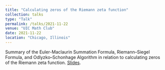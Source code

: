 ```yaml
---
title: "Calculating zeros of the Riemann zeta function"
collection: talks
type: "Talk"
permalink: /talks/2021-11-22
venue: "UIC Math Club"
date: 2021-11-22
location: "Chicago, Illinois"
---
```


Summary of the Euler-Maclaurin Summation Formula, Riemann–Siegel Formula, and Odlyzko–Schonhage Algorithm in relation to calculating zeros of the Riemann zeta function. [Slides](http://matthewshawnkehoe.github.io/files/kehoe_calculating_zeros_of_the_riemann_zeta_function.pdf).
